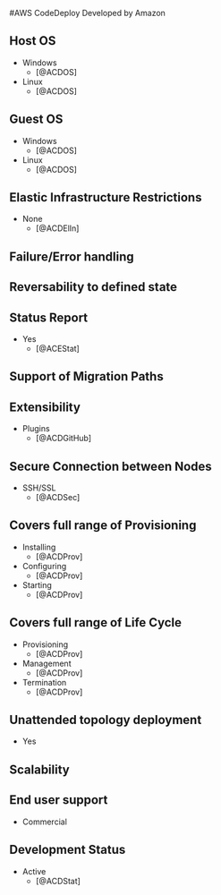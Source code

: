 #AWS CodeDeploy
Developed by Amazon

## Host OS
- Windows
    - [@ACDOS]
- Linux
    - [@ACDOS]

## Guest OS
- Windows
    - [@ACDOS]
- Linux
    - [@ACDOS]

## Elastic Infrastructure Restrictions
- None
    - [@ACDElIn]

## Failure/Error handling

## Reversability to defined state

## Status Report
- Yes
    - [@ACEStat]

## Support of Migration Paths

## Extensibility
- Plugins
    - [@ACDGitHub]

## Secure Connection between Nodes
- SSH/SSL
    - [@ACDSec]

## Covers full range of Provisioning
- Installing
    - [@ACDProv]
- Configuring
    - [@ACDProv]
- Starting
    - [@ACDProv]

## Covers full range of Life Cycle
- Provisioning
    - [@ACDProv]
- Management
    - [@ACDProv]
- Termination
    - [@ACDProv]

## Unattended topology deployment
- Yes

## Scalability

## End user support
- Commercial

## Development Status
- Active
    - [@ACDStat]
